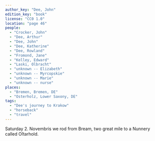 ```yaml
---
author_key: "Dee, John"
edition_key: "book"
license: "CC0 1.0"
location: "page 46"
people:
  - "Crocker, John"
  - "Dee, Arthur"
  - "Dee, John"
  - "Dee, Katherine"
  - "Dee, Rowland"
  - "Fromond, Jane"
  - "Kelley, Edward"
  - "Laski, Olbracht"
  - "unknown -- Elizabeth"
  - "unknown -- Myrcopskie"
  - "unknown -- Marie"
  - "unknown -- nurse"
places:
  - "Bremen, Bremen, DE"
  - "Osterholz, Lower Saxony, DE"
tags:
  - "Dee's journey to Krakow"
  - "horseback"
  - "travel"
---
```

  Saturday 2. Novembris we rod from Bream, two great mile to a Nunnery called Oſtarhold.
